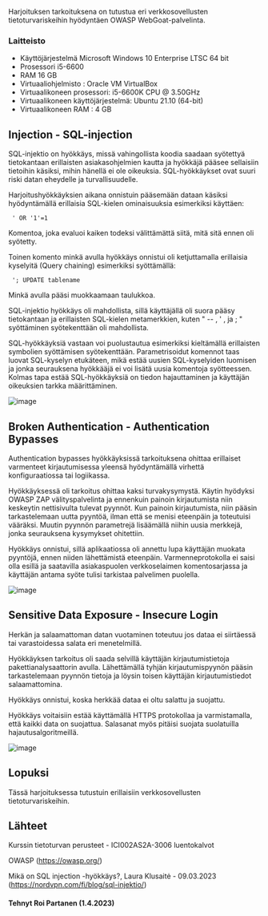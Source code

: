 


 Harjoituksen tarkoituksena on tutustua eri verkkosovellusten tietoturvariskeihin hyödyntäen OWASP WebGoat-palvelinta.
 
### Laitteisto
 
* Käyttöjärjestelmä	Microsoft Windows 10 Enterprise LTSC 64 bit
* Prosessori i5-6600
* RAM 16 GB
* Virtuaaliohjelmisto : Oracle VM VirtualBox
* Virtuaalikoneen prosessori: i5-6600K CPU @ 3.50GHz
* Virtuaalikoneen käyttöjärjestelmä: Ubuntu 21.10 (64-bit)
* Virtuaalikoneen RAM : 4 GB





## Injection - SQL-injection

SQL-injektio on hyökkäys, missä vahingollista koodia saadaan syötettyä tietokantaan erillaisten asiakasohjelmien kautta ja hyökkäjä pääsee sellaisiin tietoihin käsiksi, mihin hänellä ei ole oikeuksia. SQL-hyökkäykset ovat suuri riski datan eheydelle ja turvallisuudelle.

Harjoitushyökkäyksien aikana onnistuin pääsemään dataan käsiksi hyödyntämällä erillaisia SQL-kielen ominaisuuksia esimerkiksi käyttäen:

     ' OR '1'=1
     
Komentoa, joka evaluoi kaiken todeksi välittämättä siitä, mitä sitä ennen oli syötetty.
 
Toinen komento minkä avulla hyökkäys onnistui oli ketjuttamalla erillaisia kyselyitä (Query chaining) esimerkiksi syöttämällä:

     '; UPDATE tablename
    
 Minkä avulla pääsi muokkaamaan taulukkoa.
 
 SQL-injektio hyökkäys oli mahdollista, sillä käyttäjällä oli suora pääsy tietokantaan ja erillaisten SQL-kielen metamerkkien, kuten " -- , ' , ja ; " syöttäminen syötekenttään oli mahdollista.
 
 
 SQL-hyökkäyksiä vastaan voi puolustautua esimerkiksi kieltämällä erillaisten symbolien syöttämisen syötekenttään. Parametrisoidut komennot taas luovat SQL-kyselyn etukäteen, mikä estää uusien SQL-kyselyiden luomisen ja jonka seurauksena hyökkääjä ei voi lisätä uusia komentoja syötteessen. Kolmas tapa estää SQL-hyökkäyksiä on tiedon hajauttaminen ja käyttäjän oikeuksien tarkka määrittäminen.
 
 
 ![image](https://user-images.githubusercontent.com/106889187/229304298-3239a758-829d-4214-90f2-c9e863b5b52d.png)
 
## Broken Authentication - Authentication Bypasses

Authentication bypasses hyökkäyksissä tarkoituksena ohittaa erillaiset varmenteet kirjautumisessa yleensä hyödyntämällä virhettä konfiguraatiossa tai logiikassa.


Hyökkäyksessä oli tarkoitus ohittaa kaksi turvakysymystä. Käytin hyödyksi OWASP ZAP välityspalvelinta ja ennenkuin painoin kirjautumista niin keskeytin nettisivulta tulevat pyynnöt. Kun painoin kirjautumista, niin pääsin tarkastelemaan uutta pyyntöä, ilman että se menisi eteenpäin ja toteutuisi vääräksi. Muutin pyynnön parametrejä lisäämällä niihin uusia merkkejä, jonka seurauksena kysymykset ohitettiin.

Hyökkäys onnistui, sillä aplikaatiossa oli annettu lupa käyttäjän muokata pyyntöjä, ennen niiden lähettämistä eteenpäin. Varmenneprotokolla ei saisi olla esillä ja saatavilla asiakaspuolen verkkoselaimen komentosarjassa ja käyttäjän antama syöte tulisi tarkistaa palvelimen puolella.

![image](https://user-images.githubusercontent.com/106889187/229314122-c52e39b1-65bf-4b17-99d1-a7b5d09de55d.png)


## Sensitive Data Exposure - Insecure Login

Herkän ja salaamattoman datan vuotaminen toteutuu jos dataa ei siirtäessä tai varastoidessa salata eri menetelmillä.

Hyökkäyksen tarkoitus oli saada selvillä käyttäjän kirjautumistietoja pakettianalysaattorin avulla. Lähettämällä tyhjän kirjautumispyynön pääsin tarkastelemaan pyynnön tietoja ja löysin toisen käyttäjän kirjautumistiedot salaamattomina. 

Hyökkäys onnistui, koska herkkää dataa ei oltu salattu ja suojattu.

Hyökkäys voitaisiin estää käyttämällä HTTPS protokollaa ja varmistamalla, että kaikki data on suojattua. Salasanat myös pitäisi suojata  suolatuilla hajautusalgoritmeillä.


![image](https://user-images.githubusercontent.com/106889187/229315477-ccbd9e32-28ce-404f-8947-21f0b679d586.png)





 ## Lopuksi 
 
 Tässä harjoituksessa tutustuin erillaisiin verkkosovellusten tietoturvariskeihin.
 
 
## Lähteet

Kurssin tietoturvan perusteet - ICI002AS2A-3006 luentokalvot

OWASP (https://owasp.org/)


Mikä on SQL injection -hyökkäys?, Laura Klusaitė - 09.03.2023 (https://nordvpn.com/fi/blog/sql-injektio/)


#### Tehnyt Roi Partanen (1.4.2023)

